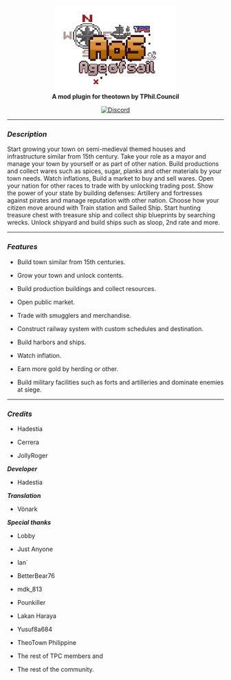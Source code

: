 <div align="center">
  <img src="poster.png?raw=1"><br>
  <b>A mod plugin for theotown by TPhil.Council</b>

  [![Discord](https://img.shields.io/discord/448344322887254018.svg?logo=discord)](https://discord.gg/baMkPTc7n)
</div>
<hr>

### *Description*

Start growing your town on semi-medieval themed houses and infrastructure similar from 15th century. Take your role as a mayor and manage your town by yourself or as part of other nation. Build productions and collect wares such as spices, sugar, planks and other materials by your town needs. Watch inflations, Build a market to buy and sell wares. Open your nation for other races to trade with by unlocking trading post. Show the power of your state by building defenses: Artillery and fortresses against pirates and manage reputation with other nation. Choose how your citizen move around with Train station and Sailed Ship. Start hunting treasure chest with treasure ship and collect ship blueprints by searching wrecks. Unlock shipyard and build ships such as sloop, 2nd rate and more.

<hr>

### *Features*

*  Build town similar from 15th centuries.

*  Grow your town and unlock contents.

*  Build production buildings and collect resources.

*  Open public market.

*  Trade with smugglers and merchandise.

*  Construct railway system with custom schedules and destination.

*  Build harbors and ships. 

*  Watch inflation.

*  Earn more gold by herding or other.

*  Build military facilities such as forts and artilleries and dominate enemies at siege.

<hr>

### *Credits*

*  Hadestia

*  Cerrera

*  JollyRoger

***Developer***

*  Hadestia

***Translation***

*  Vönark

***Special thanks***

*  Lobby

*  Just Anyone

*  Ian`

*  BetterBear76

*  mdk_813

*  Pounkiller

*  Lakan Haraya

*  Yusuf8a684

*  TheoTown Philippine

*  The rest of TPC members and

*  The rest of the community.

